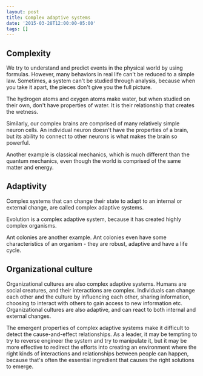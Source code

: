 ```yaml
---
layout: post
title: Complex adaptive systems
date: '2015-03-28T12:00:00-05:00'
tags: []
---
```


Complexity
----------

We try to understand and predict events in the physical world by using formulas. However, many behaviors in real life can't be reduced to a simple law. Sometimes, a system can't be studied through analysis, because when you take it apart, the pieces don't give you the full picture.

The hydrogen atoms and oxygen atoms make water, but when studied on their own, don't have properties of water. It is their relationship that creates the wetness.

Similarly, our complex brains are comprised of many relatively simple neuron cells. An individual neuron doesn't have the properties of a brain, but its ability to connect to other neurons is what makes the brain so powerful.

Another example is classical mechanics, which is much different than the quantum mechanics, even though the world is comprised of the same matter and energy.

Adaptivity
----------

Complex systems that can change their state to adapt to an internal or external change, are called complex adaptive systems.

Evolution is a complex adaptive system, because it has created highly complex organisms.

Ant colonies are another example. Ant colonies even have some characteristics of an organism - they are robust, adaptive and have a life cycle.

Organizational culture
-----------------------

Organizational cultures are also complex adaptive systems. Humans are social creatures, and their interactions are complex. Individuals can change each other and the culture by influencing each other, sharing information, choosing to interact with others to gain access to new information etc. Organizational cultures are also adaptive, and can react to both internal and external changes.

The emergent properties of complex adaptive systems make it difficult to detect the cause-and-effect relationships. As a leader, it may be tempting to try to reverse engineer the system and try to manipulate it, but it may be more effective to redirect the efforts into creating an environment where the right kinds of interactions and relationships between people can happen, because that's often the essential ingredient that causes the right solutions to emerge.

